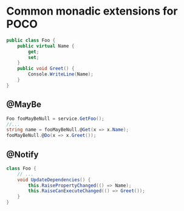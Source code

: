 # Common monadic extensions for POCO

```cs
public class Foo {
    public virtual Name { 
        get;
        set; 
    }
    public void Greet() {
        Console.WriteLine(Name);
    }
}
```

## @MayBe

```cs
Foo fooMayBeNull = service.GetFoo();
//...
string name = fooMayBeNull.@Get(x => x.Name);
fooMayBeNull.@Do(x => x.Greet());
```


## @Notify

```cs
class Foo {
    // ...
    void UpdateDependencies() {
        this.RaisePropertyChanged(() => Name);
        this.RaiseCanExecuteChanged(() => Greet());
    }
}
```
